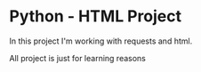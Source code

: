 # Python - HTML Project
In this project I'm working with requests and html.

All project is just for learning reasons 